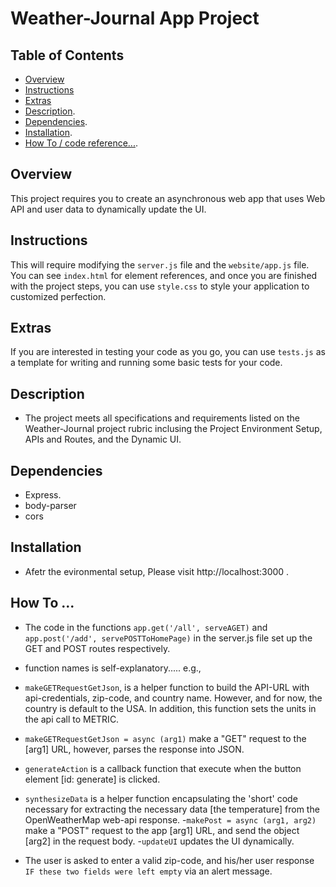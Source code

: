 # Weather-Journal App Project



## Table of Contents

* [Overview](#Overview)
* [Instructions](#instructions)
* [Extras](#Extras)
* [Description](#description).
* [Dependencies](#dependencies).
* [Installation](#installation).
* [How To / code reference...](#How-To-...).


## Overview
This project requires you to create an asynchronous web app that uses Web API and user data to dynamically update the UI. 

## Instructions
This will require modifying the `server.js` file and the `website/app.js` file. You can see `index.html` for element references, and once you are finished with the project steps, you can use `style.css` to style your application to customized perfection.

## Extras
If you are interested in testing your code as you go, you can use `tests.js` as a template for writing and running some basic tests for your code.

## Description

- The project meets all specifications and requirements listed on the   Weather-Journal project rubric inclusing the Project Environment Setup, APIs and Routes, and the Dynamic UI.


## Dependencies
- Express.
- body-parser
- cors

## Installation
- Afetr the evironmental setup, Please visit http://localhost:3000 .
## How To ...
- The code in the functions `app.get('/all', serveAGET)` and `app.post('/add', servePOSTToHomePage)` in the server.js file set up the GET and POST routes respectively.

- function names is self-explanatory..... e.g., 
- `makeGETRequestGetJson`, is a helper function to build the API-URL with api-credentials, zip-code, and country name. However, and for now, the country is default to the USA. In addition, this function sets the units in the api call to METRIC.
- `makeGETRequestGetJson = async (arg1)` make a "GET" request to the [arg1] URL, however, parses the response into JSON.
- `generateAction` is a callback function that execute when the button element [id: generate] is clicked.
- `synthesizeData` is a helper function encapsulating the 'short' code necessary for extracting the necessary data [the temperature] from the OpenWeatherMap web-api response.
-`makePost = async (arg1, arg2)` make a "POST" request to the app [arg1] URL, and send the object [arg2] in the request body.
-`updateUI` updates the UI dynamically.
- The user is asked to enter a valid zip-code, and his/her user response `IF these two fields were left empty` via an alert message.